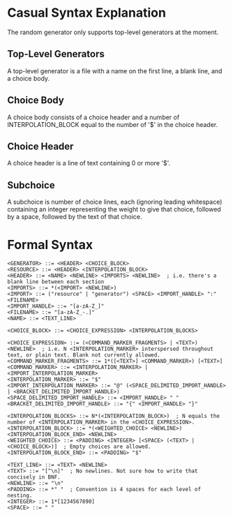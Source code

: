 # Casual Syntax Explanation
The random generator only supports top-level generators at the moment.

## Top-Level Generators
A top-level generator is a file with a name on the first line, a blank line, and a choice body.

## Choice Body
A choice body consists of a choice header and a number of INTERPOLATION_BLOCK equal to the number of '$'
in the choice header.

## Choice Header
A choice header is a line of text containing 0 or more '$'.

## Subchoice
A subchoice is number of choice lines, each (ignoring leading whitespace) containing an integer 
representing the weight to give that choice, followed by a space, followed by the text of that
choice.

# Formal Syntax
```
<GENERATOR> ::= <HEADER> <CHOICE_BLOCK>
<RESOURCE> ::= <HEADER> <INTERPOLATION_BLOCK>
<HEADER> ::= <NAME> <NEWLINE> <IMPORTS> <NEWLINE>  ; i.e. there's a blank line between each section
<IMPORTS> ::= *(<IMPORT> <NEWLINE>)
<IMPORT> ::= ("resource" | "generator") <SPACE> <IMPORT_HANDLE> ":" <FILENAME>
<IMPORT_HANDLE> ::= "[a-zA-Z_]"
<FILENAME> ::= "[a-zA-Z_-.]"
<NAME> ::= <TEXT_LINE>

<CHOICE_BLOCK> ::= <CHOICE_EXPRESSION> <INTERPOLATION_BLOCKS>

<CHOICE_EXPRESSION> ::= (<COMMAND_MARKER_FRAGMENTS> | <TEXT>) <NEWLINE>  ; i.e. N <INTERPOLATION_MARKER> interspersed throughout text, or plain text. Blank not currently allowed.
<COMMAND_MARKER_FRAGMENTS> ::= 1*([<TEXT>] <COMMAND_MARKER>) [<TEXT>]
<COMMAND_MARKER> ::= <INTERPOLATION_MARKER> | <IMPORT_INTERPOLATION_MARKER>
<INTERPOLATION_MARKER> ::= "$"
<IMPORT_INTERPOLATION_MARKER> ::= "@" (<SPACE_DELIMITED_IMPORT_HANDLE> | <BRACKET_DELIMITED_IMPORT_HANDLE>)
<SPACE_DELIMITED_IMPORT_HANDLE> ::= <IMPORT_HANDLE> " "
<BRACKET_DELIMITED_IMPORT_HANDLE> ::= "{" <IMPORT_HANDLE> "}"

<INTERPOLATION_BLOCKS> ::= N*(<INTERPOLATION_BLOCK>)  ; N equals the number of <INTERPOLATION_MARKER> in the <CHOICE_EXPRESSION>.
<INTERPOLATION_BLOCK> ::= *(<WEIGHTED_CHOICE> <NEWLINE>) <INTERPOLATION_BLOCK_END> <NEWLINE>
<WEIGHTED_CHOICE> ::= <PADDING> <INTEGER> [<SPACE> (<TEXT> | <CHOICE_BLOCK>)]  ; Empty choices are allowed.
<INTERPOLATION_BLOCK_END> ::= <PADDING> "$"

<TEXT_LINE> ::= <TEXT> <NEWLINE>
<TEXT> ::= "[^\n]"  ; No newlines. Not sure how to write that concisely in BNF.
<NEWLINE> ::= "\n"
<PADDING> ::= *" "  ; Convention is 4 spaces for each level of nesting.
<INTEGER> ::= 1*[1234567890]
<SPACE> ::= " "
```
